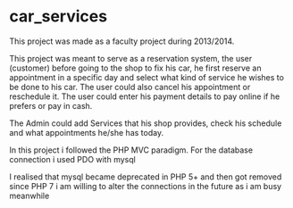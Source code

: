 # car_services
This project was made as a faculty project during 2013/2014.

This project was meant to serve as a reservation system, the user (customer) before going to the shop to fix his car, 
he first reserve an appointment in a specific day and select what kind of service he wishes to be done to his car.
The user could also cancel his appointment or reschedule it.
The user could enter his payment details to pay online if he prefers or pay in cash.

The Admin could add Services that his shop provides, check his schedule and what appointments he/she has today.

In this project i followed the PHP MVC paradigm.
For the database connection i used PDO with mysql

I realised that mysql became deprecated in PHP 5+ and then got removed since PHP 7
i am willing to alter the connections in the future as i am busy meanwhile
